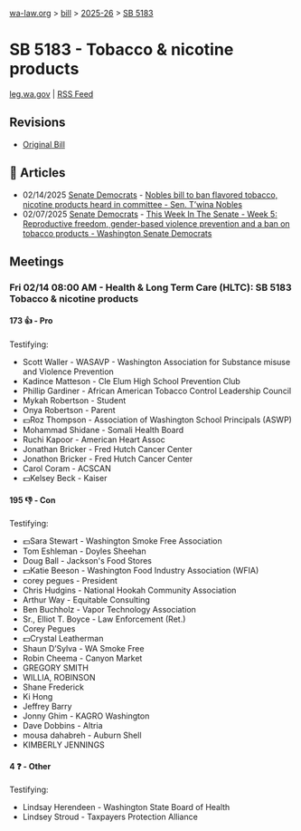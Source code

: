 [wa-law.org](/) > [bill](/bill/) > [2025-26](/bill/2025-26/) > [SB 5183](/bill/2025-26/sb/5183/)

# SB 5183 - Tobacco & nicotine products
[leg.wa.gov](https://app.leg.wa.gov/billsummary?BillNumber=5183&Year=2025&Initiative=false) | [RSS Feed](./rss.xml)

## Revisions
* [Original Bill](1/)

## 📰 Articles
* 02/14/2025 [Senate Democrats](/org/senate_democrats/) - [Nobles bill to ban flavored tobacco, nicotine products heard in committee - Sen. T’wina Nobles](https://senatedemocrats.wa.gov/nobles/2025/02/14/nobles-bill-to-ban-flavored-tobacco-nicotine-products-heard-in-committee/#:~:text=Senate%20Bill%205183)
* 02/07/2025 [Senate Democrats](/org/senate_democrats/) - [This Week In The Senate - Week 5: Reproductive freedom, gender-based violence prevention and a ban on tobacco products - Washington Senate Democrats](https://senatedemocrats.wa.gov/blog/2025/02/07/this-week-in-the-senate-week-5-reproductive-freedom-gender-based-violence-prevention-and-a-ban-on-tobacco-products/#:~:text=Senate%20Bill%205183)

## Meetings
### Fri 02/14 08:00 AM - Health & Long Term Care (HLTC): SB 5183 Tobacco & nicotine products
#### 173 👍 - Pro
Testifying:
* Scott Waller - WASAVP - Washington Association for Substance misuse and Violence Prevention
* Kadince Matteson - Cle Elum High School Prevention Club
* Phillip Gardiner - African American Tobacco Control Leadership Council
* Mykah Robertson - Student
* Onya Robertson - Parent
* 💵Roz Thompson - Association of Washington School Principals (ASWP)
* Mohammad Shidane - Somali Health Board
* Ruchi Kapoor - American Heart Assoc
* Jonathan Bricker - Fred Hutch Cancer Center
* Jonathon Bricker - Fred Hutch Cancer Center
* Carol Coram - ACSCAN
* 💵Kelsey Beck - Kaiser

#### 195 👎 - Con
Testifying:
* 💵Sara Stewart - Washington Smoke Free Association
* Tom Eshleman - Doyles Sheehan
* Doug Ball - Jackson's Food Stores
* 💵Katie Beeson - Washington Food Industry Association (WFIA)
* corey pegues - President
* Chris Hudgins - National Hookah Community Association
* Arthur Way - Equitable Consulting
* Ben Buchholz - Vapor Technology Association
* Sr., Elliot T. Boyce - Law Enforcement (Ret.)
* Corey Pegues
* 💵Crystal Leatherman
* Shaun D’Sylva - WA Smoke Free
* Robin Cheema - Canyon Market
* GREGORY SMITH
* WILLIA, ROBINSON
* Shane Frederick
* Ki Hong
* Jeffrey Barry
* Jonny Ghim - KAGRO Washington
* Dave Dobbins - Altria
* mousa dahabreh - Auburn Shell
* KIMBERLY JENNINGS

#### 4 ❓ - Other
Testifying:
* Lindsay Herendeen - Washington State Board of Health
* Lindsey Stroud - Taxpayers Protection Alliance
